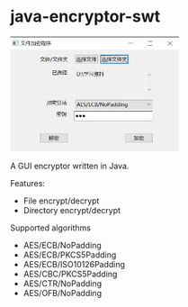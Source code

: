 # java-encryptor-swt
<img src="https://github.com/RH-Xie/java-encryptor-swt/blob/main/encrytor.jpg" width="300" />

A GUI encryptor written in Java.

Features:

- File encrypt/decrypt
- Directory encrypt/decrypt

Supported algorithms
- AES/ECB/NoPadding
- AES/ECB/PKCS5Padding
- AES/ECB/ISO10126Padding
- AES/CBC/PKCS5Padding
- AES/CTR/NoPadding
- AES/OFB/NoPadding
